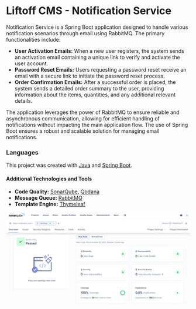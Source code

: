 # Liftoff CMS - Notification Service

Notification Service is a Spring Boot application designed to handle various notification scenarios through email using RabbitMQ. The primary functionalities include:
- **User Activation Emails:** When a new user registers, the system sends an activation email containing a unique link to verify and activate the user account.
- **Password Reset Emails:** Users requesting a password reset receive an email with a secure link to initiate the password reset process.
- **Order Confirmation Emails:** After a successful order is placed, the system sends a detailed order summary to the user, providing information about the items, quantities, and any additional relevant details.

The application leverages the power of RabbitMQ to ensure reliable and asynchronous communication, allowing for efficient handling of notifications without impacting the main application flow. The use of Spring Boot ensures a robust and scalable solution for managing email notifications.

### Languages
This project was created with [Java](https://www.java.com) and [Spring Boot](https://spring.io/projects/spring-boot).

#### Additional Technologies and Tools
- **Code Quality:** [SonarQube](https://www.sonarsource.com/products/sonarqube/), [Qodana](https://www.jetbrains.com/qodana/)
- **Message Queue:** [RabbitMQ](https://www.rabbitmq.com/)
- **Template Engine:** [Thymeleaf](https://www.thymeleaf.org/)

![Alt text](github/sonar.png "SonarQube Screen")